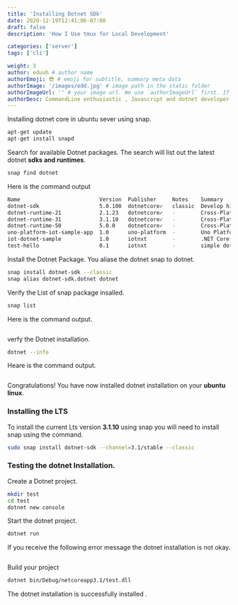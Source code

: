 ```yaml
---
title: 'Installing Dotnet SDk'
date: 2020-12-19T12:41:06-07:00
draft: false
description: 'How I Use tmux for Local Development'

categories: ['server']
tags: ['cli']

weight: 3
author: eduuh # author name
authorEmoji: 😎 # emoji for subtitle, summary meta data
authorImage: '/images/edd.jpg' # image path in the static folder
authorImageUrl: '' # your image url. We use `authorImageUrl` first. If not set, we use `authorImage`.
authorDesc: CommandLine enthusiastic , Javascript and dotnet developer # author description
---
```


Installing dotnet core in ubuntu sever using snap.

```bash
apt-get update
apt-get install snapd
```

Search for available Dotnet packages. The search will list out the latest dotnet **sdks and runtimes**.

```bash
snap find dotnet
```

Here is the command output

```bash
Name                         Version  Publisher     Notes    Summary
dotnet-sdk                   5.0.100  dotnetcore✓   classic  Develop high performance applications in less time, on any platform.
dotnet-runtime-21            2.1.23   dotnetcore✓   -        Cross-Platform .NET Core Runtime.
dotnet-runtime-31            3.1.10   dotnetcore✓   -        Cross-Platform .NET Core Runtime.
dotnet-runtime-50            5.0.0    dotnetcore✓   -        Cross-Platform .NET Runtime.
uno-platform-iot-sample-app  1.0      uno-platform  -        Uno Platform IoT Sample App
iot-dotnet-sample            1.0      iotnxt        -        .NET Core example Snap
test-hello                   0.1      iotnxt        -        simple dotnet hello world
```

Install the Dotnet Package. You aliase the dotnet snap to dotnet.

```bash
snap install dotnet-sdk --classic
snap alias dotnet-sdk.dotnet dotnet
```

Verify the List of snap package insalled.

```bash
snap list
```

Here is the command output.

```bash
```

verfy the Dotnet installation.

```bash
dotnet --info
```

Heare is the command output.

```bash
```

Congratulations! You have now installed dotnet installation on your **ubuntu linux**.

### Installing the LTS

To install the current Lts version **3.1.10** using snap you will need to install snap using the command.

```bash
sudo snap install dotnet-sdk --channel=3.1/stable --classic
```

### Testing the dotnet Installation.

Create a Dotnet project.

```bash
mkdir test
cd test
dotnet new console
```

Start the dotnet project.

```bash
dotnet run
```

If you receive the following error message the dotnet installation is not okay.

```bash

```

Build your project

```bash
dotnet bin/Debug/netcoreapp3.1/test.dll
```

The dotnet installation is successfully installed .